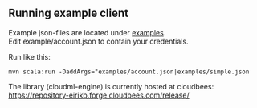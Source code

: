 Running example client
---

Example json-files are located under [examples](https://github.com/eirikb/cloudml-client/tree/master/examples).  
Edit example/account.json to contain your credentials.

Run like this:

    mvn scala:run -DaddArgs="examples/account.json|examples/simple.json

The library (cloudml-engine) is currently hosted at cloudbees:  
https://repository-eirikb.forge.cloudbees.com/release/
